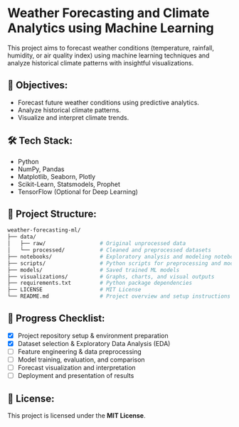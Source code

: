 # Weather Forecasting and Climate Analytics using Machine Learning

This project aims to forecast weather conditions (temperature, rainfall, humidity, or air quality index) using machine learning techniques and analyze historical climate patterns with insightful visualizations.

## 📌 Objectives:
- Forecast future weather conditions using predictive analytics.
- Analyze historical climate patterns.
- Visualize and interpret climate trends.

## 🛠️ Tech Stack:
- Python
- NumPy, Pandas
- Matplotlib, Seaborn, Plotly
- Scikit-Learn, Statsmodels, Prophet
- TensorFlow (Optional for Deep Learning)

## 📂 Project Structure:

```bash
weather-forecasting-ml/
├── data/
│   ├── raw/                 # Original unprocessed data
│   └── processed/           # Cleaned and preprocessed datasets
├── notebooks/               # Exploratory analysis and modeling notebooks
├── scripts/                 # Python scripts for preprocessing and model training
├── models/                  # Saved trained ML models
├── visualizations/          # Graphs, charts, and visual outputs
├── requirements.txt         # Python package dependencies
├── LICENSE                  # MIT License
└── README.md                # Project overview and setup instructions
```


## 🚧 Progress Checklist:
- [x] Project repository setup & environment preparation
- [x] Dataset selection & Exploratory Data Analysis (EDA)
- [ ] Feature engineering & data preprocessing
- [ ] Model training, evaluation, and comparison
- [ ] Forecast visualization and interpretation
- [ ] Deployment and presentation of results

## 📖 License:
This project is licensed under the **MIT License**.

